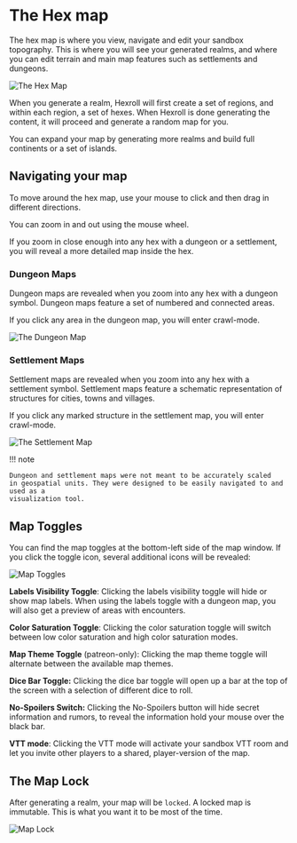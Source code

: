 # The Hex map

The hex map is where you view, navigate and edit your sandbox topography.
This is where you will see your generated realms, and where you can edit terrain and main map features such as settlements and dungeons.

![The Hex Map](/images/map.jpg)

When you generate a realm, Hexroll will first create a set of regions, and within each region, a set of hexes. When Hexroll is done generating the content, it will proceed and generate a random map for you.

You can expand your map by generating more realms and build full continents or a set of islands.

## Navigating your map

To move around the hex map, use your mouse to click and then drag in different directions.

You can zoom in and out using the mouse wheel.

If you zoom in close enough into any hex with a dungeon or a settlement, you will reveal a more detailed map inside the hex.

### Dungeon Maps

Dungeon maps are revealed when you zoom into any hex with a dungeon symbol. Dungeon maps feature a set of numbered and connected areas.

If you click any area in the dungeon map, you will enter crawl-mode.

![The Dungeon Map](/images/dungeon-map.jpg)

### Settlement Maps

Settlement maps are revealed when you zoom into any hex with a settlement symbol. Settlement maps feature a schematic representation of structures for cities, towns and villages.

If you click any marked structure in the settlement map, you will enter crawl-mode.

![The Settlement Map](/images/city-map.png)

!!! note

    Dungeon and settlement maps were not meant to be accurately scaled
    in geospatial units. They were designed to be easily navigated to and used as a
    visualization tool.

## Map Toggles

You can find the map toggles at the bottom-left side of the map window.
If you click the toggle icon, several additional icons will be revealed:

![Map Toggles](/images/toggles.jpg)

**Labels Visibility Toggle**:
Clicking the labels visibility toggle will hide or show map labels. When using the labels toggle with a dungeon map, you will also get a preview of areas with encounters.

**Color Saturation Toggle**:
Clicking the color saturation toggle will switch between low color saturation and high color saturation modes.

**Map Theme Toggle** (patreon-only):
Clicking the map theme toggle will alternate between the available map themes.

**Dice Bar Toggle:** Clicking the dice bar toggle will open up a bar at the top of the screen with a selection of different dice to roll.

**No-Spoilers Switch:** Clicking the No-Spoilers button will hide secret information and rumors, to reveal the information hold your mouse over the black bar.

**VTT mode**:
Clicking the VTT mode will activate your sandbox VTT room and let you invite other players to a shared, player-version of the map.

## The Map Lock

After generating a realm, your map will be `locked`. A locked map is immutable. This is what you want it to be most of the time.

![Map Lock](/images/lock.jpg)
